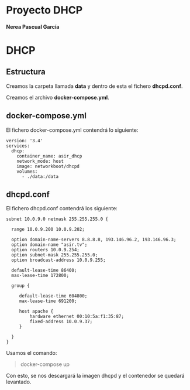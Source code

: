 # Proyecto DHCP
#### Nerea Pascual García

# DHCP

## Estructura

Creamos la carpeta llamada **data** y dentro de esta el fichero **dhcpd.conf**.

Creamos el archivo **docker-compose.yml**. 


## docker-compose.yml

El fichero docker-compose.yml contendrá lo siguiente:
~~~
version: '3.4'
services:
  dhcp:
    container_name: asir_dhcp
    network_mode: host
    image: networkboot/dhcpd
    volumes:
      - ./data:/data
~~~


## dhcpd.conf

El fichero dhcpd.conf contendrá los siguiente:
~~~
subnet 10.0.9.0 netmask 255.255.255.0 {

  range 10.0.9.200 10.0.9.202;

  option domain-name-servers 8.8.8.8, 193.146.96.2, 193.146.96.3;
  option domain-name "asir.tv";
  option routers 10.0.9.254;
  option subnet-mask 255.255.255.0;
  option broadcast-address 10.0.9.255;

  default-lease-time 86400;
  max-lease-time 172800;

  group {

     default-lease-time 604800;
     max-lease-time 691200;

     host apache {
         hardware ethernet 00:10:5a:f1:35:87;
         fixed-address 10.0.9.37;
     }

  }
}
~~~

Usamos el comando:

> docker-compose up 


Con esto, se nos descargará la imagen dhcpd y el contenedor se quedará levantado.
